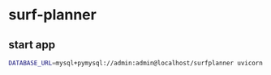 # surf-planner
## start app 
```bash
DATABASE_URL=mysql+pymysql://admin:admin@localhost/surfplanner uvicorn main:app --reload --host 127.0.0.1 --port 8000
```
